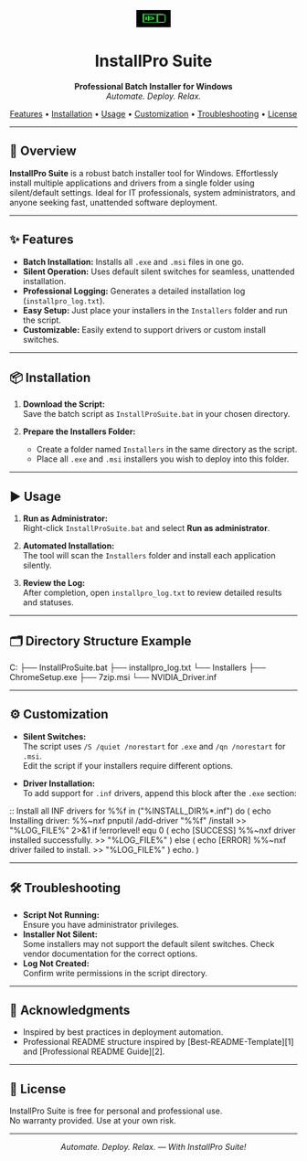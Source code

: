 <!-- Banner/logo section (optional, add your own logo if available) -->
<p align="center">
  <img src="logo.png" height="30px" width="60px" alt="InstallPro Suite Logo" />
</p>

<h1 align="center">InstallPro Suite</h1>
<p align="center">
  <b>Professional Batch Installer for Windows</b><br>
  <i>Automate. Deploy. Relax.</i>
</p>

<p align="center">
  <a href="#features">Features</a> •
  <a href="#installation">Installation</a> •
  <a href="#usage">Usage</a> •
  <a href="#customization">Customization</a> •
  <a href="#troubleshooting">Troubleshooting</a> •
  <a href="#license">License</a>
</p>

---

## 📝 Overview

**InstallPro Suite** is a robust batch installer tool for Windows. Effortlessly install multiple applications and drivers from a single folder using silent/default settings. Ideal for IT professionals, system administrators, and anyone seeking fast, unattended software deployment.

---

## ✨ Features

- **Batch Installation:** Installs all `.exe` and `.msi` files in one go.
- **Silent Operation:** Uses default silent switches for seamless, unattended installation.
- **Professional Logging:** Generates a detailed installation log (`installpro_log.txt`).
- **Easy Setup:** Just place your installers in the `Installers` folder and run the script.
- **Customizable:** Easily extend to support drivers or custom install switches.

---

## 📦 Installation

1. **Download the Script:**  
   Save the batch script as `InstallProSuite.bat` in your chosen directory.

2. **Prepare the Installers Folder:**  
   - Create a folder named `Installers` in the same directory as the script.
   - Place all `.exe` and `.msi` installers you wish to deploy into this folder.

---

## ▶️ Usage

1. **Run as Administrator:**  
   Right-click `InstallProSuite.bat` and select **Run as administrator**.

2. **Automated Installation:**  
   The tool will scan the `Installers` folder and install each application silently.

3. **Review the Log:**  
   After completion, open `installpro_log.txt` to review detailed results and statuses.

---

## 🗂️ Directory Structure Example

C:
├── InstallProSuite.bat
├── installpro_log.txt
└── Installers
    ├── ChromeSetup.exe
    ├── 7zip.msi
    └── NVIDIA_Driver.inf


---

## ⚙️ Customization

- **Silent Switches:**  
  The script uses `/S /quiet /norestart` for `.exe` and `/qn /norestart` for `.msi`.  
  Edit the script if your installers require different options.

- **Driver Installation:**  
  To add support for `.inf` drivers, append this block after the `.exe` section:

:: Install all INF drivers
for %%f in ("%INSTALL_DIR%*.inf") do (
echo Installing driver: %%~nxf
pnputil /add-driver "%%f" /install >> "%LOG_FILE%" 2>&1
if !errorlevel! equ 0 (
echo [SUCCESS] %%~nxf driver installed successfully. >> "%LOG_FILE%"
) else (
echo [ERROR] %%~nxf driver failed to install. >> "%LOG_FILE%"
)
echo.
)


---

## 🛠️ Troubleshooting

- **Script Not Running:**  
Ensure you have administrator privileges.
- **Installer Not Silent:**  
Some installers may not support the default silent switches. Check vendor documentation for the correct options.
- **Log Not Created:**  
Confirm write permissions in the script directory.

---

## 🙏 Acknowledgments

- Inspired by best practices in deployment automation.
- Professional README structure inspired by [Best-README-Template][1] and [Professional README Guide][2].

---

## 📄 License

InstallPro Suite is free for personal and professional use.  
No warranty provided. Use at your own risk.

---

<p align="center"><i>Automate. Deploy. Relax. — With InstallPro Suite!</i></p>
